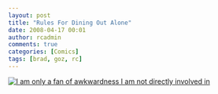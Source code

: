 ```yaml
---
layout: post
title: "Rules For Dining Out Alone"
date: 2008-04-17 00:01
author: rcadmin
comments: true
categories: [Comics]
tags: [brad, goz, rc]
---
```

<a href="http://bitsmack.com/wp/2008/04/17/rules-for-dining-out-alone/"><img src='http://bitsmack.com/wp/wp-content/uploads/2008/04/20080417.jpg' title='I am only a fan of awkwardness I am not directly involved in' /></a>
